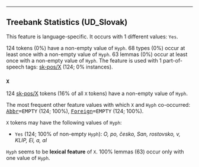 

--------------------------------------------------------------------------------

## Treebank Statistics (UD_Slovak)

This feature is language-specific.
It occurs with 1 different values: `Yes`.

124 tokens (0%) have a non-empty value of `Hyph`.
68 types (0%) occur at least once with a non-empty value of `Hyph`.
63 lemmas (0%) occur at least once with a non-empty value of `Hyph`.
The feature is used with 1 part-of-speech tags: [sk-pos/X]() (124; 0% instances).

### `X`

124 [sk-pos/X]() tokens (16% of all `X` tokens) have a non-empty value of `Hyph`.

The most frequent other feature values with which `X` and `Hyph` co-occurred: <tt><a href="Abbr.html">Abbr</a>=EMPTY</tt> (124; 100%), <tt><a href="Foreign.html">Foreign</a>=EMPTY</tt> (124; 100%).

`X` tokens may have the following values of `Hyph`:

* `Yes` (124; 100% of non-empty `Hyph`): <em>O, po, česko, San, rostovsko, v, KLIP, El, a, al</em>

`Hyph` seems to be **lexical feature** of `X`. 100% lemmas (63) occur only with one value of `Hyph`.

